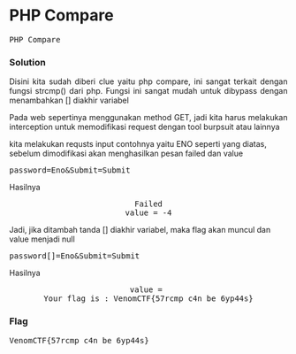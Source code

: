<h1><b>PHP Compare</h1></b>
<pre>
PHP Compare
</pre>
</b><h3>Solution</h3></b>
<p align='justify'>Disini kita sudah diberi clue yaitu php compare, ini sangat terkait dengan fungsi strcmp() dari php. Fungsi ini sangat mudah untuk dibypass dengan menambahkan [] diakhir variabel</p>
<p align='justify'>Pada web sepertinya menggunakan method GET, jadi kita harus melakukan interception untuk memodifikasi request dengan tool burpsuit atau lainnya</p>

<p>kita melakukan requsts input contohnya yaitu ENO seperti yang diatas, sebelum dimodifikasi akan menghasilkan pesan failed dan value</p>
<pre>
password=Eno&Submit=Submit
</pre>
<p>Hasilnya</p>
<pre align='center'>
Failed
value = -4
</pre>

<p>Jadi, jika ditambah tanda [] diakhir variabel, maka flag akan muncul dan value menjadi null</p>
<pre>
password[]=Eno&Submit=Submit
</pre>
<p>Hasilnya</p>
<pre align='center'>
value = 
Your flag is : VenomCTF{57rcmp_c4n_be_6yp44s}
</pre>
</b><h3>Flag</h3></b>
<pre>
VenomCTF{57rcmp_c4n_be_6yp44s}
</pre>
